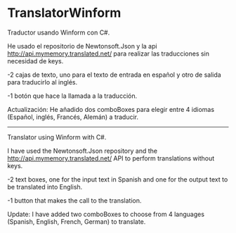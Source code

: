 # TranslatorWinform
Traductor usando Winform con C#.

He usado el repositorio de Newtonsoft.Json y la api http://api.mymemory.translated.net/ para realizar las traducciones sin necesidad de keys.

-2 cajas de texto, uno para el texto de entrada en español y otro de salida para traducirlo al inglés.

-1 botón que hace la llamada a la traducción.

Actualización:
He añadido dos comboBoxes para elegir entre 4 idiomas (Español, inglés, Francés, Alemán) a traducir.

------------------------------------------------------------------------------------------------------------------------------------------------
Translator using Winform with C#.

I have used the Newtonsoft.Json repository and the http://api.mymemory.translated.net/ API to perform translations without keys.

-2 text boxes, one for the input text in Spanish and one for the output text to be translated into English.

-1 button that makes the call to the translation.

Update:
I have added two comboBoxes to choose from 4 languages (Spanish, English, French, German) to translate.
